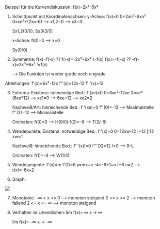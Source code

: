 Beispel für die Kurvendiskussion:
f(x)=2x³-6x²

1. Schnittpunkt mit Koordinatenachsen:
    y-Achse: f(x)=0
        0=2xn³-6xn²
        0=xn²*(2xn-6)
    --> x1,2=0
    --> x3=3

    Sx1,2(0/0), Sx3(3/0)

    x-Achse:
    f(0)=0 --> x=0

    Sy(0/0)

2. Symmetrie:
    f(x)=f(-x) ??
    f(-x)=-2x³+6x²
        !=f(x)
    f(x)=-f(-x) ??
    -f(-x)=2x³+6x²
         !=f(x)
    
    --> Die Funktion ist weder grade noch ungrade

Ableitungen:
f'(x)=6x²-12x
f''(x)=12x-12
f'''(x)=12

3. Extrema:
    Existenz:
        notwendige Bed.: f'(xe)=0
        0=6xe²-12xe
        0=xe*(6xe*12)
        --> xe1=0
        --> 6xe=12
         --> xe2=2

    Nachweiß/Art:
        hinreichende Bed.: f''(xe)=0
        f''(0)=-12 --> Maximalstelle
        f''(2)=12  --> Minimalstelle

    Ordinaten:
        f(0)=0 --> H(0/0)
        f(2)=-8 --> T(2/-8)

4. Wendepunkte:
    Existenz:
        notwendige Bed.: f''(x)=0
        0=12xw-12  |+12 |:12
        xw=1
    
    Nachweiß:
        hinreichende Bed.: f'''(x)!=0
        f'''(X)=12 !=0 --> R-L

    Ordinaten:
        f(1)=-4
        --> W(1/4)

5. Wendetangente:
    f'(x)=m
        f'(1)=6
    y=mx+n
        -4=-6*1+n |+6
        n=2
    --> t(x)=-6x+2

6. Graph:
 <img src="../bilder/funktion.png">

7. Monotonie:
    -∞ < x <= 0 --> monoton steigend
    0 <= x <= 2 --> monoton fallend
    2 <= x <= ∞ --> monoton steigend

8. Verhalten im Unendlichen:
    lim f(x)= ∞
    x -> ∞

    lim f(x)= -∞
    x -> -∞